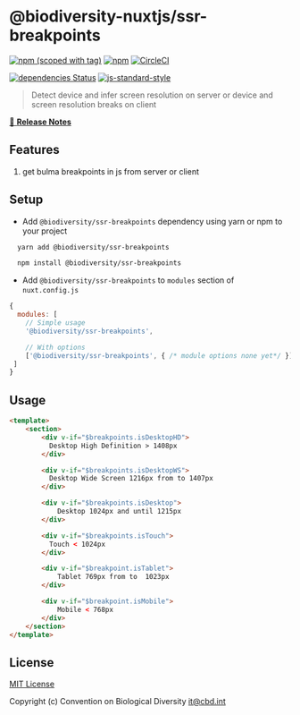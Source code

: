 # @biodiversity-nuxtjs/ssr-breakpoints
[![npm (scoped with tag)](https://img.shields.io/npm/v/@biodiversity/ssr-breakpoints/latest.svg?style=flat-square)](https://npmjs.com/package/@biodiversity/ssr-breakpoints)
[![npm](https://img.shields.io/npm/dt/@biodiversity/ssr-breakpoints.svg?style=flat-square)](https://npmjs.com/package/@biodiversity/ssr-breakpoints)
[![CircleCI](https://img.shields.io/circleci/project/github/https://github.com/scbd/biodiversity-nuxtjs.git.svg?style=flat-square)](https://circleci.com/gh/https://github.com/scbd/biodiversity-nuxtjs.git)
<!-- [![Codecov](https://img.shields.io/codecov/c/github/https://github.com/scbd/biodiversity-nuxtjs.git.svg?style=flat-square)](https://codecov.io/gh/https://github.com/scbd/biodiversity-nuxtjs.git) -->
[![dependencies Status](https://david-dm.org/scbd/biodiversity-nuxtjs/status.svg?path=packages/ssr-breakpoints)](https://david-dm.org/scbd/biodiversity-nuxtjs?path=packages/ssr-breakpoints)
[![js-standard-style](https://img.shields.io/badge/code_style-standard-brightgreen.svg?style=flat-square)](http://standardjs.com)

> Detect device and infer screen resolution on server or device and screen resolution breaks on client

[📖 **Release Notes**](./CHANGELOG.md)

## Features

1. get bulma breakpoints in js from server or client


## Setup
- Add `@biodiversity/ssr-breakpoints` dependency using yarn or npm to your project
```bash
  yarn add @biodiversity/ssr-breakpoints
```
```bash
  npm install @biodiversity/ssr-breakpoints
```

- Add `@biodiversity/ssr-breakpoints` to `modules` section of `nuxt.config.js`

```js
{
  modules: [
    // Simple usage
    '@biodiversity/ssr-breakpoints',

    // With options
    ['@biodiversity/ssr-breakpoints', { /* module options none yet*/ }],
 ]
}
```

## Usage

```html
<template>
	<section>
        <div v-if="$breakpoints.isDesktopHD">
          Desktop High Definition > 1408px
        </div>

        <div v-if="$breakpoints.isDesktopWS">
          Desktop Wide Screen 1216px from to 1407px
        </div>

        <div v-if="$breakpoints.isDesktop">
        	Desktop 1024px and until 1215px
        </div>

        <div v-if="$breakpoints.isTouch">
          Touch < 1024px
        </div>

        <div v-if="$breakpoint.isTablet">
        	Tablet 769px from to  1023px
        </div>

        <div v-if="$breakpoint.isMobile">
        	Mobile < 768px
        </div>
	</section>
</template>
```

## License

[MIT License](./LICENSE)

Copyright (c) Convention on Biological Diversity <it@cbd.int>
